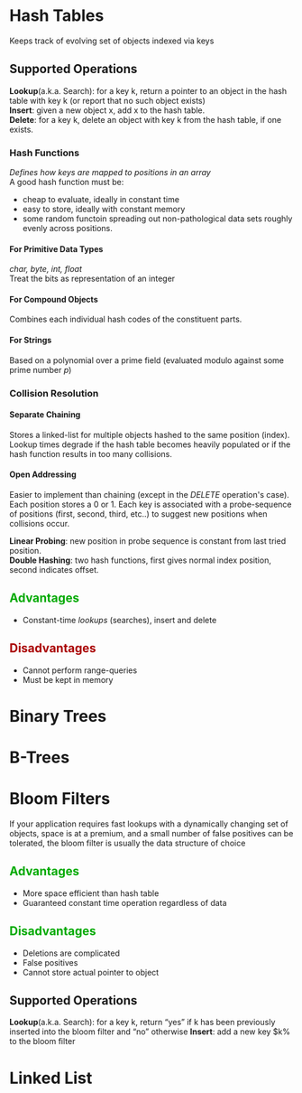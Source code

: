 # Hash Tables  
Keeps track of evolving set of objects indexed via keys

## Supported Operations  

**Lookup**(a.k.a. Search): for a key k, return a pointer to an object in the hash table with key k (or report that no such object exists)  
**Insert**: given a new object x, add x to the hash table.  
**Delete**: for a key k, delete an object with key k from the hash table, if one exists.

### Hash Functions  
*Defines how keys are mapped to positions in an array*  
A good hash function must be:
- cheap to evaluate, ideally in constant time
- easy to store, ideally with constant memory
- some random functoin spreading out non-pathological data sets roughly evenly across positions. 

#### For Primitive Data Types  
*char, byte, int, float*  
Treat the bits as representation of an integer  

#### For Compound Objects 
Combines each individual hash codes of the constituent parts.  

#### For Strings  
Based on a polynomial over a prime field (evaluated modulo against some prime number *p*)

### Collision Resolution
#### Separate Chaining 
Stores a linked-list for multiple objects hashed to the same position (index). Lookup times degrade if the hash table becomes heavily populated or if the hash function results in too many collisions.
#### Open Addressing
Easier to implement than chaining (except in the $DELETE$ operation's case). Each position stores a $0$ or $1$. Each key is associated with a probe-sequence of positions (first, second, third, etc..) to suggest new positions when collisions occur. 

**Linear Probing**: new position in probe sequence is constant from last tried position.  
**Double Hashing**: two hash functions, first gives normal index position, second indicates offset.


## <div style="color:#0A0">Advantages</div> 
- Constant-time *lookups* (searches), insert and delete

## <div style="color:#A00">Disadvantages</div> 
- Cannot perform range-queries  
- Must be kept in memory


# Binary Trees  

# B-Trees

# Bloom Filters 
If your application requires fast lookups with a dynamically changing set of objects, space is at a premium, and a small number of false positives can be tolerated, the bloom filter is usually the data structure of choice

## <div style="color:#0A0">Advantages</div> 
- More space efficient than hash table 
- Guaranteed constant time operation regardless of data


## <div style="color:#0A0">Disadvantages</div> 
- Deletions are complicated  
- False positives
- Cannot store actual pointer to object  


## Supported Operations  

**Lookup**(a.k.a. Search):  for a key k, return “yes” if k has been previously inserted into the bloom filter and “no” otherwise
**Insert**: add a new key $k% to the bloom filter 

# Linked List  
